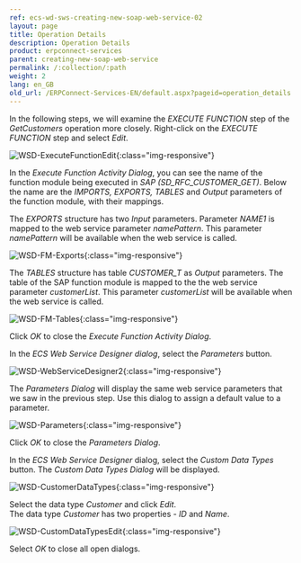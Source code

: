 ```yaml
---
ref: ecs-wd-sws-creating-new-soap-web-service-02
layout: page
title: Operation Details
description: Operation Details
product: erpconnect-services
parent: creating-new-soap-web-service
permalink: /:collection/:path
weight: 2
lang: en_GB
old_url: /ERPConnect-Services-EN/default.aspx?pageid=operation_details
---
```


In the following steps, we will examine the *EXECUTE FUNCTION* step of the *GetCustomers* operation more closely.
Right-click on the *EXECUTE FUNCTION* step and select *Edit*.

![WSD-ExecuteFunctionEdit](/img/content/WSD-ExecuteFunctionEdit.png){:class="img-responsive"}

In the *Execute Function Activity Dialog*, you can see the name of the function module being executed in *SAP (SD_RFC_CUSTOMER_GET)*.
Below the name are the *IMPORTS, EXPORTS, TABLES* and *Output* parameters of the function module, with their mappings.

The *EXPORTS* structure has two *Input* parameters. Parameter *NAME1* is mapped to the web service parameter *namePattern*.
This parameter *namePattern* will be available when the web service is called.

![WSD-FM-Exports](/img/content/WSD-FM-Exports.PNG){:class="img-responsive"}

The *TABLES* structure has table *CUSTOMER_T* as *Output* parameters. The table of the SAP function module is mapped to the the web service parameter *customerList*.
This parameter *customerList* will be available when the web service is called.

![WSD-FM-Tables](/img/content/WSD-FM-Tables.PNG){:class="img-responsive"}

Click *OK* to close the *Execute Function Activity Dialog*.

In the *ECS Web Service Designer dialog*, select the *Parameters* button.

![WSD-WebServiceDesigner2](/img/content/WSD-WebServiceDesigner2.PNG){:class="img-responsive"}

The *Parameters Dialog* will display the same web service parameters that we saw in the previous step. Use this dialog to assign a default value to a parameter.

![WSD-Parameters](/img/content/WSD-Parameters.PNG){:class="img-responsive"}

Click *OK* to close the *Parameters Dialog*.

In the *ECS Web Service Designer* dialog, select the *Custom Data Types* button.
The *Custom Data Types Dialog* will be displayed.

![WSD-CustomerDataTypes](/img/content/WSD-CustomerDataTypes.PNG){:class="img-responsive"}

Select the data type *Customer* and click *Edit*.  
The data type *Customer* has two properties - *ID* and *Name*.

![WSD-CustomDataTypesEdit](/img/content/WSD-CustomDataTypesEdit.PNG){:class="img-responsive"}

Select *OK* to close all open dialogs.